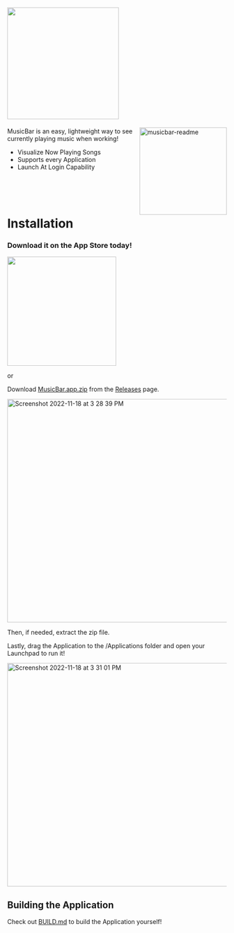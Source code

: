 # <img src="https://user-images.githubusercontent.com/35761701/204182243-6ad37686-e613-4280-ba83-7ec10bd25968.png" width="256" />
<img align="right" height="200" alt="musicbar-readme" src="https://user-images.githubusercontent.com/35761701/230631038-e80f5cd6-cd85-4fb9-9b96-257fce49651f.png" />

MusicBar is an easy, lightweight way to see currently playing music when working!

* Visualize Now Playing Songs
* Supports every Application
* Launch At Login Capability

<br /><br /><br />

# Installation

### **Download it on the App Store today!**
<a href="https://musicbar.inedible.dev"><img src="https://user-images.githubusercontent.com/35761701/230629585-83686d04-dc60-4e97-8de0-d1d4ebb7a023.svg" width="250" /></a>

or

Download [MusicBar.app.zip](https://github.com/inedible-dev/musicbar/releases/latest/download/musicbar.app.zip) from the [Releases](https://github.com/Kentakoong/MusicBar/releases) page. 

<img width="512" alt="Screenshot 2022-11-18 at 3 28 39 PM" src="https://user-images.githubusercontent.com/35761701/202656533-3b1be2f7-14ec-44c2-9d52-cf9cb0165653.png">

Then, if needed, extract the zip file.

Lastly, drag the Application to the /Applications folder and open your Launchpad to run it!

<img width="512" alt="Screenshot 2022-11-18 at 3 31 01 PM" src="https://user-images.githubusercontent.com/35761701/202657110-3d0f44c2-77df-4526-b3ee-6816978d2e2a.png">

## Building the Application

  Check out [BUILD.md](https://github.com/Kentakoong/MusicBar/blob/main/BUILD.md) to build the Application yourself!
<!---
## Can't open the Application?

  To make it work, run these command
  
  ```console
  $ xattr -d com.apple.quarantine <your_path_to_folder>/MusicBar.app
  
  #then 
 
  $ sudo codesign -f -s - <your_path_to_folder>/MusicBar.app
  ```
  Thank you [@mintyleaf](https://github.com/mintyleaf) for the workaround!

  Please check [#6](https://github.com/Kentakoong/MusicBar/discussions/6) for further details!
--->
